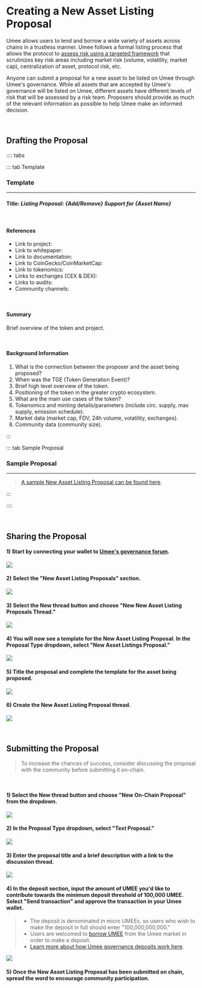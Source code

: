 # Creating a New Asset Listing Proposal

Umee allows users to lend and borrow a wide variety of assets across chains in a trustless manner. Umee follows a formal listing process that allows the protocol to [assess risk using a targeted framework](/governance/asset-listing/risk-assessment-methodology) that scrutinizes key risk areas including market risk (volume, volatility, market cap), centralization of asset, protocol risk, etc. 

Anyone can submit a proposal for a new asset to be listed on Umee through Umee's governance. While all assets that are accepted by Umee's governance will be listed on Umee, different assets have different levels of risk that will be assessed by a risk team. Proposers should provide as much of the relevant information as possible to help Umee make an informed decision. 

<br>

## Drafting the Proposal

:::: tabs

::: tab Template

### Template

****

#### Title: _Listing Proposal: {Add/Remove} Support for {Asset Name}_

<br>

#### References

- Link to project: 
- Link to whitepaper: 
- Link to documentation: 
- Link to CoinGecko/CoinMarketCap:
- Link to tokenomics:
- Links to exchanges (CEX & DEX): 
- Links to audits: 
- Community channels:

<br>

#### Summary
Brief overview of the token and project. 

<br>

#### Background Information

1. What is the connection between the proposer and the asset being proposed?
2. When was the TGE (Token Generation Event)?
3. Brief high level overview of the token.
4. Positioning of the token in the greater crypto ecosystem. 
5. What are the main use cases of the token?
6. Tokenomics and minting details/parameters (include circ. supply, max supply, emission schedule).
7. Market data (market cap, FDV, 24h volume, volatility, exchanges).
8. Community data (community size).

:::

::: tab Sample Proposal

### Sample Proposal

****

> [A sample New Asset Listing Proposal can be found here](https://gov.umee.cc/discussion/6955-sample-listing-proposal-add-support-for-atom).

:::

::::

<br>

## Sharing the Proposal

#### 1) Start by connecting your wallet to [Umee's governance forum](https://gov.umee.cc/).

![](/bg/select-login.png)

#### 2) Select the "New Asset Listing Proposals" section.

![](/bg/select-new-asset-section.png)

#### 3) Select the New thread button and choose "New New Asset Listing Proposals Thread."

![](/bg/choose-new-asset-listing-thread.png)

#### 4) You will now see a template for the New Asset Listing Proposal. In the Proposal Type dropdown, select "New Asset Listings Proposal."

![](/bg/select-new-asset-listing-topic.png)

#### 5) Title the proposal and complete the template for the asset being proposed.

![](title-new-asset-listing-proposal.png)

#### 6) Create the New Asset Listing Proposal thread.

![](/bg/create-new-asset-listing-thread.png)

<br>

## Submitting the Proposal

> To increase the chances of success, consider discussing the proposal with the community before submitting it on-chain.

<br>

#### 1) Select the New thread button and choose "New On-Chain Proposal" from the dropdown.

![](/bg/new-on-chain-prop.png)

#### 2) In the Proposal Type dropdown, select "Text Proposal."

![](/bg/choose-text-prop.png)

#### 3) Enter the proposal title and a brief description with a link to the discussion thread.

![](/bg/enter-title-description.png)

#### 4) In the deposit section, input the amount of UMEE you'd like to contribute towards the minimum deposit threshold of 100,000 UMEE. Select "Send transaction" and approve the transaction in your Umee wallet.

> - The deposit is denominated in micro UMEEs, so users who wish to make the deposit in full should enter "100,000,000,000." 
> - Users are welcomed to [borrow UMEE](/users/using-the-web-app/borrow-repay) from the Umee market in order to make a deposit.
> - [Learn more about how Umee governance deposits work here](/governance/governance-overview/how-it-works).

![](/bg/send-tx.png)

#### 5) Once the New Asset Listing Proposal has been submitted on chain, spread the word to encourage community participation.